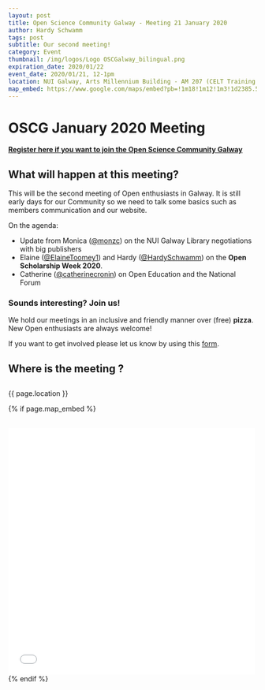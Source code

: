 ```yaml
---
layout: post
title: Open Science Community Galway - Meeting 21 January 2020
author: Hardy Schwamm
tags: post
subtitle: Our second meeting!
category: Event
thumbnail: /img/logos/Logo OSCGalway_bilingual.png
expiration_date: 2020/01/22
event_date: 2020/01/21, 12-1pm
location: NUI Galway, Arts Millennium Building - AM 207 (CELT Training Room)
map_embed: https://www.google.com/maps/embed?pb=!1m18!1m12!1m3!1d2385.5493416358577!2d-9.064480548433197!3d53.27969388730423!2m3!1f0!2f0!3f0!3m2!1i1024!2i768!4f13.1!3m3!1m2!1s0x485b96f6bb8bdb9b%3A0xb48a539d55bc2ca6!2sCELT%20NUI%20Galway!5e0!3m2!1sen!2sie!4v1573056880192!5m2!1sen!2sie" width="600" height="450" frameborder="0" style="border:0;" allowfullscreen="
---
```


# OSCG January 2020 Meeting
[**Register here if you want to join the Open Science Community Galway**](http://bit.ly/OSCGalwayInterest)

## What will happen at this meeting?
This will be the second meeting of Open enthusiasts in Galway. It is still early days for our Community so we need to talk some basics such as members communication and our website. 

On the agenda:

- Update from Monica ([@monzc](https://twitter.com/monzc?lang=en)) on the NUI Galway Library negotiations with big publishers
- Elaine ([@ElaineToomey1](https://twitter.com/ElaineToomey1)) and Hardy ([@HardySchwamm](https://twitter.com/HardySchwamm)) on the **Open Scholarship Week 2020**.
- Catherine ([@catherinecronin](https://twitter.com/catherinecronin)) on Open Education and the National Forum


### Sounds interesting? Join us!

We hold our meetings in an inclusive and friendly manner over (free) **pizza**. New Open enthusiasts are always welcome!

If you want to get involved please let us know by using this [form](http://bit.ly/OSCGalwayInterest). 

## Where is the meeting ?

## <a name="Location"></a>

{{ page.location }}

{% if page.map_embed %}
<html>
<div>
<br />
<iframe src="{{ page.map_embed }}" width="500" height="500" frameborder="0" style="border:0;" allowfullscreen=""></iframe>
</div>
</html>
{% endif %}
